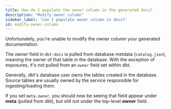 ```yaml
---
title: How do I populate the owner column in the generated docs?
description: "Modify owner column"
sidebar_label: 'Can I populate owner column in docs?'
id: modify-owner-column
---
```



Unfortunately, you're unable to modify the owner column your generated documentation. 
 
The _owner_ field in `dbt-docs` is pulled from database metdata (`catalog.json`), meaning the owner of that table in the database. With the exception of exposures, it's not pulled from an `owner` field set within dbt.
 
Generally, dbt's database user owns the tables created in the database. Source tables are usually owned by the service responsible for ingesting/loading them. 
 
If you set `meta.owner`, you should now be seeing that field appear under **meta** (pulled from dbt), but still not under the top-level **owner** field.
